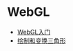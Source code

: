 # WebGL

- [WebGL入门][1]
- [绘制和变换三角形][2]

[1]: https://github.com/Lil-El/WebGL/blob/master/ch01/README.md
[2]: https://github.com/Lil-El/WebGL/blob/master/ch02/README.md